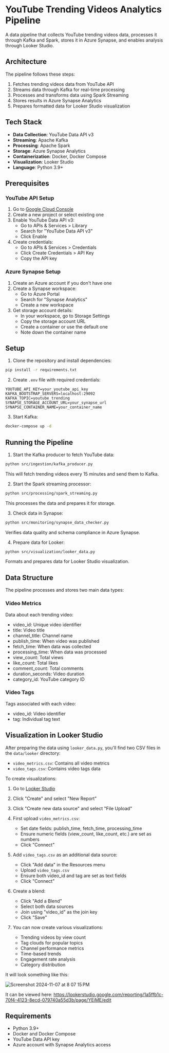 # YouTube Trending Videos Analytics Pipeline

A data pipeline that collects YouTube trending videos data, processes it through Kafka and Spark, stores it in Azure Synapse, and enables analysis through Looker Studio.

## Architecture
The pipeline follows these steps:
1. Fetches trending videos data from YouTube API 
2. Streams data through Kafka for real-time processing
3. Processes and transforms data using Spark Streaming
4. Stores results in Azure Synapse Analytics
5. Prepares formatted data for Looker Studio visualization

## Tech Stack
- **Data Collection**: YouTube Data API v3
- **Streaming**: Apache Kafka
- **Processing**: Apache Spark
- **Storage**: Azure Synapse Analytics
- **Containerization**: Docker, Docker Compose
- **Visualization**: Looker Studio
- **Language**: Python 3.9+


## Prerequisites

### YouTube API Setup
1. Go to [Google Cloud Console](https://console.cloud.google.com/)
2. Create a new project or select existing one
3. Enable YouTube Data API v3:
   - Go to APIs & Services > Library
   - Search for "YouTube Data API v3"
   - Click Enable
4. Create credentials:
   - Go to APIs & Services > Credentials
   - Click Create Credentials > API Key
   - Copy the API key

### Azure Synapse Setup
1. Create an Azure account if you don't have one
2. Create a Synapse workspace:
   - Go to Azure Portal
   - Search for "Synapse Analytics"
   - Create a new workspace
3. Get storage account details:
   - In your workspace, go to Storage Settings
   - Copy the storage account URL
   - Create a container or use the default one
   - Note down the container name

## Setup
1. Clone the repository and install dependencies:
```bash
pip install -r requirements.txt
```

2. Create `.env` file with required credentials:
```env
YOUTUBE_API_KEY=your_youtube_api_key
KAFKA_BOOTSTRAP_SERVERS=localhost:29092
KAFKA_TOPIC=youtube_trending
SYNAPSE_STORAGE_ACCOUNT_URL=your_synapse_url
SYNAPSE_CONTAINER_NAME=your_container_name
```

3. Start Kafka:
```bash
docker-compose up -d
```

## Running the Pipeline

1. Start the Kafka producer to fetch YouTube data:
```bash
python src/ingestion/kafka_producer.py
```
This will fetch trending videos every 15 minutes and send them to Kafka.

2. Start the Spark streaming processor:
```bash
python src/processing/spark_streaming.py
```
This processes the data and prepares it for storage.

3. Check data in Synapse:
```bash
python src/monitoring/synapse_data_checker.py
```
Verifies data quality and schema compliance in Azure Synapse.

4. Prepare data for Looker:
```bash
python src/visualization/looker_data.py
```
Formats and prepares data for Looker Studio visualization.



## Data Structure
The pipeline processes and stores two main data types:

### Video Metrics
Data about each trending video:
- video_id: Unique video identifier
- title: Video title
- channel_title: Channel name
- publish_time: When video was published
- fetch_time: When data was collected
- processing_time: When data was processed
- view_count: Total views
- like_count: Total likes
- comment_count: Total comments
- duration_seconds: Video duration
- category_id: YouTube category ID

### Video Tags
Tags associated with each video:
- video_id: Video identifier
- tag: Individual tag text


## Visualization in Looker Studio
After preparing the data using `looker_data.py`, you'll find two CSV files in the `data/looker` directory:
- `video_metrics.csv`: Contains all video metrics
- `video_tags.csv`: Contains video tags data

To create visualizations:

1. Go to [Looker Studio](https://lookerstudio.google.com/)
2. Click "Create" and select "New Report"
3. Click "Create new data source" and select "File Upload"
4. First upload `video_metrics.csv`:
   - Set date fields: publish_time, fetch_time, processing_time
   - Ensure numeric fields (view_count, like_count, etc.) are set as numbers
   - Click "Connect"

5. Add `video_tags.csv` as an additional data source:
   - Click "Add data" in the Resources menu
   - Upload `video_tags.csv`
   - Ensure both video_id and tag are set as text fields
   - Click "Connect"

6. Create a blend:
   - Click "Add a Blend"
   - Select both data sources
   - Join using "video_id" as the join key
   - Click "Save"

7. You can now create various visualizations:
   - Trending videos by view count
   - Tag clouds for popular topics
   - Channel performance metrics
   - Time-based trends
   - Engagement rate analysis
   - Category distribution


It will look something like this:

![Screenshot 2024-11-07 at 8 07 15 PM](https://github.com/user-attachments/assets/7374709a-b690-4382-8e44-a6c8f5eb1413)

It can be viewed here:
https://lookerstudio.google.com/reporting/1a5ffb1c-70f4-4123-8ecd-079740a55d3b/page/YEiME/edit

## Requirements
- Python 3.9+
- Docker and Docker Compose
- YouTube Data API key
- Azure account with Synapse Analytics access
